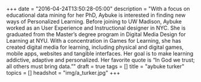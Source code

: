 +++
date = "2016-04-24T13:50:28-05:00"
description = "With a focus on educational data mining for her PhD, Aybuke is interested in finding new ways of Personalized Learning. Before joining to UW Madison, Aybuke worked as an User Experience and Instructional designer in NYC. She is graduated from the Master’s degree program in Digital Media Design for Learning at NYU. With a concentration in Games for Learning, she has created digital media for learning, including physical and digital games, mobile apps, websites and tangible interfaces. Her goal is to make learning addictive, adaptive and personalized. Her favorite quote is “In God we trust; all others must bring data.”"
draft = true
tags = []
title = "aybuke turker"
topics = []
headshot = "img/a_turker.jpg"
+++
